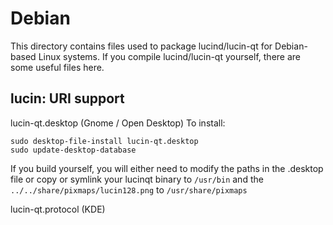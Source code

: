 
Debian
====================
This directory contains files used to package lucind/lucin-qt
for Debian-based Linux systems. If you compile lucind/lucin-qt yourself, there are some useful files here.

## lucin: URI support ##


lucin-qt.desktop  (Gnome / Open Desktop)
To install:

	sudo desktop-file-install lucin-qt.desktop
	sudo update-desktop-database

If you build yourself, you will either need to modify the paths in
the .desktop file or copy or symlink your lucinqt binary to `/usr/bin`
and the `../../share/pixmaps/lucin128.png` to `/usr/share/pixmaps`

lucin-qt.protocol (KDE)

